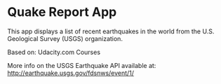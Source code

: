 
Quake Report App
===================================

This app displays a list of recent earthquakes in the world
from the U.S. Geological Survey (USGS) organization.

Based on: Udacity.com Courses

More info on the USGS Earthquake API available at:
http://earthquake.usgs.gov/fdsnws/event/1/
